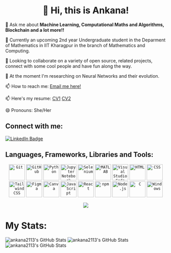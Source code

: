 <div align="center">
	<h1>👋 Hi, this is Ankana!</h1>
 </div>
 
<p>👀 Ask me about <b>Machine Learning, Computational Maths and Algorithms, Blockchain and a lot more!!</b></p>
<p>🌱 Currently an upcoming 2nd year Undergraduate student in the Deparment of Mathematics in IIT Kharagpur in the branch of Mathematics and Computing.</p>
<p>💞️ Looking to collaborate on a variety of open source, related projects, connect with some cool people and have fun along the way.</p>
<p>🌱 At the moment I'm researching on Neural Networks and their evolution.</p>
<p>📫 How to reach me: <a href="mailto:ankanapari2023@gmail.com">Email me here!</a></p>
<p>📫 Here's my resume: <a href = "https://drive.google.com/file/d/1RzwbKfcjhW0tr6RfFsHmgjPkhncdYcVp/view?usp=sharing">CV1</a>
<a href = "https://drive.google.com/file/d/1ylPOBS9LNYLKo0HvyMbZ7nUc1efnr2b7/view?usp=sharing">CV2</a></p>
<p>😄 Pronouns: She/Her</p>

## Connect with me:
<div id="badges">
  <a href="https://www.linkedin.com/in/ankana-pari-737158280">
    <img src="https://img.shields.io/badge/LinkedIn-blue?style=for-the-badge&logo=linkedin&logoColor=white" alt="LinkedIn Badge"/>
  </a>
</div>


<!-- <img src="https://komarev.com/ghpvc/?username=ankana2113&style=flat-square&color=blue" alt=""/> -->


## Languages, Frameworks, Libraries and Tools:
<div align="center">
	<code><img width="50" src="https://user-images.githubusercontent.com/25181517/192108372-f71d70ac-7ae6-4c0d-8395-51d8870c2ef0.png" alt="Git" title="Git"/></code>
	<code><img width="50" src="https://user-images.githubusercontent.com/25181517/192108374-8da61ba1-99ec-41d7-80b8-fb2f7c0a4948.png" alt="GitHub" title="GitHub"/></code>
	<code><img width="50" src="https://user-images.githubusercontent.com/25181517/183423507-c056a6f9-1ba8-4312-a350-19bcbc5a8697.png" alt="Python" title="Python"/></code>
	<code><img width="50" src="https://user-images.githubusercontent.com/25181517/183914128-3fc88b4a-4ac1-40e6-9443-9a30182379b7.png" alt="Jupyter Notebook" title="Jupyter Notebook"/></code>
	<code><img width="50" src="https://user-images.githubusercontent.com/25181517/184103699-d1b83c07-2d83-4d99-9a1e-83bd89e08117.png" alt="Selenium" title="Selenium"/></code>
	<code><img width="50" src="https://user-images.githubusercontent.com/25181517/192106593-610ee31c-995e-4f24-b8e1-0f18eead6fae.png" alt="MATLAB" title="MATLAB"/></code>
	<code><img width="50" src="https://user-images.githubusercontent.com/25181517/192108891-d86b6220-e232-423a-bf5f-90903e6887c3.png" alt="Visual Studio Code" title="Visual Studio Code"/></code>
	<code><img width="50" src="https://user-images.githubusercontent.com/25181517/192158954-f88b5814-d510-4564-b285-dff7d6400dad.png" alt="HTML" title="HTML"/></code>
	<code><img width="50" src="https://user-images.githubusercontent.com/25181517/183898674-75a4a1b1-f960-4ea9-abcb-637170a00a75.png" alt="CSS" title="CSS"/></code>
	<code><img width="50" src="https://user-images.githubusercontent.com/25181517/202896760-337261ed-ee92-4979-84c4-d4b829c7355d.png" alt="Tailwind CSS" title="Tailwind CSS"/></code>
	<code><img width="50" src="https://user-images.githubusercontent.com/25181517/189715289-df3ee512-6eca-463f-a0f4-c10d94a06b2f.png" alt="Figma" title="Figma"/></code>
	<code><img width="50" src="https://github-production-user-asset-6210df.s3.amazonaws.com/136815194/253220886-02494c7c-de6a-43a6-9293-6369696842ed.png" alt="Canva" title="Canva"/></code>
	<code><img width="50" src="https://user-images.githubusercontent.com/25181517/117447155-6a868a00-af3d-11eb-9cfe-245df15c9f3f.png" alt="JavaScript" title="JavaScript"/></code>
	<code><img width="50" src="https://user-images.githubusercontent.com/25181517/183897015-94a058a6-b86e-4e42-a37f-bf92061753e5.png" alt="React" title="React"/></code>
	<code><img width="50" src="https://user-images.githubusercontent.com/25181517/121401671-49102800-c959-11eb-9f6f-74d49a5e1774.png" alt="npm" title="npm"/></code>
	<code><img width="50" src="https://user-images.githubusercontent.com/25181517/183568594-85e280a7-0d7e-4d1a-9028-c8c2209e073c.png" alt="Node.js" title="Node.js"/></code>
	<code><img width="50" src="https://user-images.githubusercontent.com/25181517/192106070-46255bcf-65e6-4c6b-a296-bf8d0d8fb2a7.png" alt="C" title="C"/></code>
	<code><img width="50" src="https://user-images.githubusercontent.com/25181517/186884150-05e9ff6d-340e-4802-9533-2c3f02363ee3.png" alt="Windows" title="Windows"/></code>
	<p align="center">
		<a href="https://skillicons.dev">
			<img src="https://skillicons.dev/icons?i=sklearn,tensorflow,latex,ts,arduino,emacs,mysql&theme=dark" />
		</a>
	</p>
</div>



# My Stats:
<img src="https://github-readme-stats.vercel.app/api?username=ankana2113&theme=nightowl&show_icons=true&hide_border=true&count_private=true" alt="ankana2113's GitHub Stats" />

<img src="https://github-readme-stats.vercel.app/api/top-langs/?username=ankana2113&theme=nightowl&show_icons=true&hide_border=true&layout=compact" alt="ankana2113's GitHub Stats" />

<img src="https://github-readme-streak-stats.herokuapp.com/?user=ankana2113&theme=nightowl&hide_border=true" alt="ankana2113's GitHub Stats" />

<!--[![trophy](https://github-profile-trophy.vercel.app/?username=ankana2113&theme=onedark)](https://github.com/ryo-ma/github-profile-trophy)-->


<!---
ankana2113/ankana2113 is a ✨ special ✨ repository because its `README.md` (this file) appears on your GitHub profile.
You can click the Preview link to take a look at your changes.
--->
